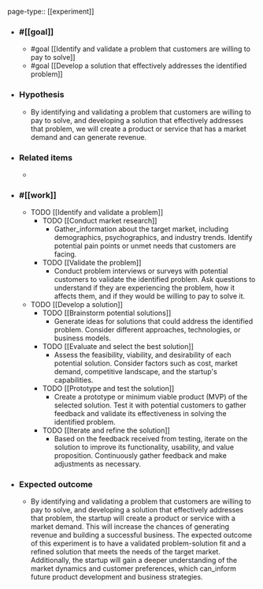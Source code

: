 page-type:: [[experiment]]



  - ### #[[goal]]
    - #goal [[Identify and validate a problem that customers are willing to pay to solve]]
    - #goal [[Develop a solution that effectively addresses the identified problem]]
  - ### Hypothesis
    - By identifying and validating a problem that customers are willing to pay to solve, and developing a solution that effectively addresses that problem, we will create a product or service that has a market demand and can generate revenue.
  - ### Related items
    - 
  - ### #[[work]]
    - TODO [[Identify and validate a problem]]
      - TODO [[Conduct market research]]
        - Gather_information about the target market, including demographics, psychographics, and industry trends. Identify potential pain points or unmet needs that customers are facing.
      - TODO [[Validate the problem]]
        - Conduct problem interviews or surveys with potential customers to validate the identified problem. Ask questions to understand if they are experiencing the problem, how it affects them, and if they would be willing to pay to solve it.
    - TODO [[Develop a solution]]
      - TODO [[Brainstorm potential solutions]]
        - Generate ideas for solutions that could address the identified problem. Consider different approaches, technologies, or business models.
      - TODO [[Evaluate and select the best solution]]
        - Assess the feasibility, viability, and desirability of each potential solution. Consider factors such as cost, market demand, competitive landscape, and the startup's capabilities.
      - TODO [[Prototype and test the solution]]
        - Create a prototype or minimum viable product (MVP) of the selected solution. Test it with potential customers to gather feedback and validate its effectiveness in solving the identified problem.
      - TODO [[Iterate and refine the solution]]
        - Based on the feedback received from testing, iterate on the solution to improve its functionality, usability, and value proposition. Continuously gather feedback and make adjustments as necessary.
  - ### Expected outcome
    - By identifying and validating a problem that customers are willing to pay to solve, and developing a solution that effectively addresses that problem, the startup will create a product or service with a market demand. This will increase the chances of generating revenue and building a successful business. The expected outcome of this experiment is to have a validated problem-solution fit and a refined solution that meets the needs of the target market. Additionally, the startup will gain a deeper understanding of the market dynamics and customer preferences, which can_inform future product development and business strategies.
